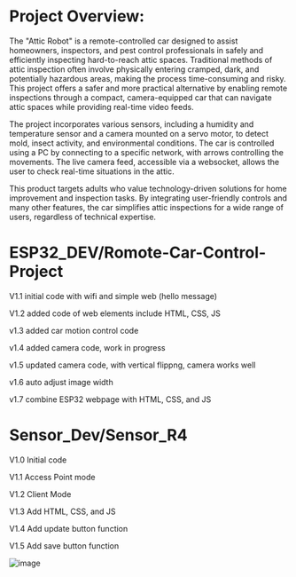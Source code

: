 # Project Overview:
The "Attic Robot" is a remote-controlled car designed to assist homeowners, inspectors, and pest control professionals in safely and efficiently inspecting hard-to-reach attic spaces. Traditional methods of attic inspection often involve physically entering cramped, dark, and potentially hazardous areas, making the process time-consuming and risky. This project offers a safer and more practical alternative by enabling remote inspections through a compact, camera-equipped car that can navigate attic spaces while providing real-time video feeds.

The project incorporates various sensors, including a humidity and temperature sensor and a camera mounted on a servo motor, to detect mold, insect activity, and environmental conditions. The car is controlled using a PC by connecting to a specific network, with arrows controlling the movements. The live camera feed, accessible via a websocket, allows the user to check real-time situations in the attic.

This product targets adults who value technology-driven solutions for home improvement and inspection tasks. By integrating user-friendly controls and many other features, the car simplifies attic inspections for a wide range of users, regardless of technical expertise.


# ESP32_DEV/Romote-Car-Control-Project

V1.1 initial code with wifi and simple web (hello message)

V1.2 added code of web elements include HTML, CSS, JS

v1.3 added car motion control code

v1.4 added camera code, work in progress

v1.5 updated camera code, with vertical flippng, camera works well 

v1.6 auto adjust image width

v1.7 combine ESP32 webpage with HTML, CSS, and JS

# Sensor_Dev/Sensor_R4

V1.0 Initial code

V1.1 Access Point mode

V1.2 Client Mode

V1.3 Add HTML, CSS, and JS

V1.4 Add update button function

V1.5 Add save button function

![image](https://github.com/user-attachments/assets/259c2544-5752-4151-81c0-29956759cc4b)







